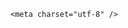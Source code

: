 <!DOCTYPE html>
<html lang="zh-CN">

<head>
    
<title>伊朗称将与美国签协议销毁高浓缩铀，伊朗彻底放弃核武器了吗？能一劳永逸解决伊朗核问题吗？_腾讯新闻</title>
<meta name="keywords" content="伊朗核问题,伊朗_军事,高浓缩铀,浓缩铀,核武器,伊朗核问题协议,伊朗,美国,美国_军事,伊朗_时政,特朗普,美国_时政">
<meta name="description" content="【伊朗高级官员：准备与特朗普政府签署一项有条件的核协议 将放弃高浓缩铀】财联社5月15日电，伊朗一位高级顾问表示，伊朗准备与特朗普政府签署一项有条件的核协议，以换取解除经济制裁。他表示，伊朗将承诺永不制造核武器，销毁其可用于武器化的高浓缩铀库存，同意只将铀浓缩至民用所需的较低浓度，并允许国际核查人员监督...">
<meta name="author" content="腾讯网">
<meta name="copyright" content="Copyright 1998 - 2025 Tencent. All Rights Reserved">
<meta property="og:type" content="news" />

<meta property="og:title" content="伊朗称将与美国签协议销毁高浓缩铀，伊朗彻底放弃核武器了吗？能一劳永逸解决伊朗核问题吗？_腾讯新闻" />
<meta property="og:description" content="【伊朗高级官员：准备与特朗普政府签署一项有条件的核协议 将放弃高浓缩铀】财联社5月15日电，伊朗一位高级顾问表示，伊朗准备与特朗普政府签署一项有条件的核协议，以换取解除经济制裁。他表示，伊朗将承诺永不制造核武器，销毁其可用于武器化的高浓缩铀库存，同意只将铀浓缩至民用所需的较低浓度，并允许国际核查人员监督..." />
<meta property="og:url" content="https://news.qq.com/rain/a/20250515Q01LNP00" />
<meta property="og:image" content="https://inews.gtimg.com/news_ls/OnOWRASMzktQKrnyzQshb19wj2jTxOkwZrUKW7zOg5LFMAA_640330/0" />
<meta property="article:author" content="" />
<meta property="article:published_time" content="2025-05-15 09:00:05" />
<meta property="category" content="" />

    <meta charset="utf-8" />
<meta http-equiv="X-UA-Compatible" content="IE=Edge" />
<meta name="viewport" content="width=device-width, initial-scale=1, shrink-to-fit=no" />
<link rel="dns-prefetch" href="mat1.gtimg.com">
<link rel="dns-prefetch" href="i.news.qq.com">
<link rel="shortcut icon" href="https://mat1.gtimg.com/qqcdn/qqindex2021/favicon.ico">
<script nomodule="true" src="https://mat1.gtimg.com/qqcdn/qqindex2021/common-static/20240515201444/core3-37-1.min.js"></script>
<script>
  try {
    if (!window.IntersectionObserver) {
      var observerScript = document.createElement('script');
      observerScript.src = "https://mat1.gtimg.com/qqcdn/qqindex2021/common-static/20241024141058/intersection-observer-polyfill.js";
      document.head.appendChild(observerScript);
    }
  } catch (error) {}
</script>

<script>
  try {
    if (!Element.prototype.scrollTo) {
      var scrollScript = document.createElement('script');
      scrollScript.src = "https://mat1.gtimg.com/qqcdn/qqindex2021/common-static/20241025153001/scroll-behavior-polyfill.js";
      document.head.appendChild(scrollScript);
    }
  } catch (error) {}
</script>
<script>
  try {
    if ('scrollRestoration' in window.history) {
      window.history.scrollRestoration = 'manual';
    }
    window.isPcClient = Boolean(window.electron) && (
      window.navigator.userAgent.indexOf('pc-client') > 0 ||
      window.navigator.userAgent.indexOf('TencentNews') > 0
    );
  } catch {}
</script>
<script>
  try {
    if (window.isPcClient) {
      var bodyStyle = document.createElement('style');
      bodyStyle.innerText = 'body{ zoom: 0.95 }';
      document.head.appendChild(bodyStyle);
    }
  } catch {}
</script>
<script>
  window.DATA = {"remarks":"","safe_cntl":{"close_share_pull":0,"close_all_ad":0,"close_all_favorite":0,"close_relate_thing":0,"close_global_news_sis":0,"emoticon_comment_mode":0,"close_all_emoticon_comment":0,"close_all_rel":0,"close_comment_dislike":0},"url":"https://view.inews.qq.com/a/20250515Q01LNP00","adInfo":{"openAdsComment":1,"openAdsPhotos":1,"openAdsText":1,"openRelatedNewsAd":1,"openAds":1},"emojiRelatedSwitch":1,"emojiSwitch":1,"question_id":"","title":"伊朗称将与美国签协议销毁高浓缩铀，伊朗彻底放弃核武器了吗？能一劳永逸解决伊朗核问题吗？","already_answer":false,"closeCommentBanner":0,"content_words_num":40,"is_deleted":0,"surl":"https://view.inews.qq.com/a/20250515Q01LNP00","time":"2025-05-15 07:51:52","content":null,"copyright_wording_share":"免责声明","likeInfo":0,"news_app_recommend_status":4,"extra_property":{"FeedbackDetailDisableInsert":0,"zanSkinType":""},"forbidCommentUpDown":0,"isSensitive":0,"self_declare":{"declare":"个人观点，仅供参考"},"article_category":"85","channelEntryJumpType":1,"copyright_share":"本文来自腾讯新闻客户端创作者，不代表腾讯新闻的观点和立场。","disableDeclare":1,"answer_num":5,"abstract":"","all_long_pic":1,"atype":232,"iNewsRecommendLevel":1,"id":"20250515Q01LNP00","relate_extend_infos":{"imgURLSmall":"https://inews.gtimg.com/news_ls/O1K650TdKIeJnid2XW6cgotVPzkMdOXheMDcfcE0-THM0AA_150120/0","longTitle":"伊朗官员：准备与特朗普政府签署一项有条件的核协议，将放弃高浓缩铀","title":"伊朗官员：准备与特朗普政府签署一项有条件的核协议，将放弃高浓缩铀","url":"http://view.inews.qq.com/a/20250515A01D6V00","abstract":"【伊朗高级官员：准备与特朗普政府签署一项有条件的核协议 将放弃高浓缩铀】财联社5月15日电，伊朗一位高级顾问表示，伊朗准备与特朗普政府签署一项有条件的核协议，以换取解除经济制裁。他表示，伊朗将承诺永不制造核武器，销毁其可用于武器化的高浓缩铀库存，同意只将铀浓缩至民用所需的较低浓度，并允许国际核查人员监督...","id":"20250515A01D6V00","imgURL":"https://inews.gtimg.com/news_ls/O1K650TdKIeJnid2XW6cgotVPzkMdOXheMDcfcE0-THM0AA_640330/0"},"FadCid":"","attribute":{},"categoryrray":{"category_id":"85","sub_category_id":"745"},"commentid":"","news_update_time":1747280091,"questionInfo":{"question_short_title":"伊朗称将与美国签协议销毁高浓缩铀，伊朗彻底放弃核武器了吗？能一劳永逸解决伊朗核问题吗？","relate_extend_infos":[{"url":"https://view.inews.qq.com/a/20250515A01D6V00","abstract":"【伊朗高级官员：准备与特朗普政府签署一项有条件的核协议 将放弃高浓缩铀】财联社5月15日电，伊朗一位高级顾问表示，伊朗准备与特朗普政府签署一项有条件的核协议，以换取解除经济制裁。他表示，伊朗将承诺永不制造核武器，销毁其可用于武器化的高浓缩铀库存，同意只将铀浓缩至民用所需的较低浓度，并允许国际核查人员监督...","articletype":"0","id":"20250515A01D6V00","longtitle":"伊朗官员：准备与特朗普政府签署一项有条件的核协议，将放弃高浓缩铀","picShowType":"90092","thumbnails_qqnews":["https://inews.gtimg.com/news_ls/O1K650TdKIeJnid2XW6cgotVPzkMdOXheMDcfcE0-THM0AA_294195/0"],"title":"伊朗官员：准备与特朗普政府签署一项有条件的核协议，将放弃高浓缩铀"}],"thumbnails_qqnews":["https://inews.gtimg.com/om_ls/OPJVzjrdONVIOUvMe4DcDeG6kC8PDlGJpk7_WOjeqYbm8AA_294195/0"],"title":"伊朗称将与美国签协议销毁高浓缩铀，伊朗彻底放弃核武器了吗？能一劳永逸解决伊朗核问题吗？","url":"http://view.inews.qq.com/a/20250515Q01LNP00","abstract":"","id":"20250515Q01LNP00","longtitle":"伊朗称将与美国签协议销毁高浓缩铀，伊朗彻底放弃核武器了吗？"},"shareImg":"https://inews.gtimg.com/om_ls/OPJVzjrdONVIOUvMe4DcDeG6kC8PDlGJpk7_WOjeqYbm8AA_870492/0","card":{"vip_icon_night":"http://inews.gtimg.com/newsapp_ls/0/14876052067/0","vip_place":"left","suid":"8QMc339d5IQeuTzY5QN3","chlname":"问答课代表","uin":"ecbe89d289b6198c7996f16538ebc224f9","vip_type":"30012","vip_icon":"http://inews.gtimg.com/newsapp_ls/0/14876051701/0","vip_type_new":"30012","desc":"腾讯新闻问答课代表，结合当下热点新闻和网友热议，发现好问题，期待好回答。","vip_desc":"腾讯新闻问答课代表官方账号","liveInfo":{},"chlid":"22983986","update_frequency":"1970-01-01 08:00:00","cpLevel":2,"icon":"https://inews.gtimg.com/om_ls/OPBO91JgEbYG-O62jC2hCRA_yoydsA8oEANb87pxgNxKgAA_200200/0","msgEntry":1},"detail_entry":{"is_orignal":1,"orignal_entry":1},"enableDiffusion":1,"intro":"","ai_switch":true,"final_declare":["个人观点，仅供参考"],"ret":0,"shareDesc":"腾讯新闻","cms_id":"20250515Q01LNP00","articleId":"20250515Q020CP00","article_type":232,"tags":"","desc":"【伊朗高级官员：准备与特朗普政府签署一项有条件的核协议 将放弃高浓缩铀】财联社5月15日电，伊朗一位高级顾问表示，伊朗准备与特朗普政府签署一项有条件的核协议，以换取解除经济制裁。他表示，伊朗将承诺永不制造核武器，销毁其可用于武器化的高浓缩铀库存，同意只将铀浓缩至民用所需的较低浓度，并允许国际核查人员监督...","videoArr":[]};
</script>
<script>
  window.channelInfo = {"channelConfig":{"channelNav":[{"_auto_id":"1","active_alien_img":"","alien_img":"","channel_id":"news_news_home","is_local":"0","link":"https://www.qq.com","name_cn":"首页","name_en":"home"},{"_auto_id":"2","active_alien_img":"","alien_img":"","channel_id":"news_news_top","is_local":"0","link":"","name_cn":"要闻","name_en":"news"},{"_auto_id":"4","active_alien_img":"","alien_img":"","channel_id":"news_news_bj","is_local":"1","link":"","name_cn":"北京","name_en":"bj"},{"_auto_id":"5","active_alien_img":"","alien_img":"","channel_id":"news_news_finance","is_local":"0","link":"","name_cn":"财经","name_en":"finance"},{"_auto_id":"6","active_alien_img":"","alien_img":"","channel_id":"news_news_tech","is_local":"0","link":"","name_cn":"科技","name_en":"tech"},{"_auto_id":"7","active_alien_img":"","alien_img":"","channel_id":"tv","is_local":"0","link":"https://v.qq.com/channel/tv/?ptag=qqnews","name_cn":"电视剧","name_en":"tv"},{"_auto_id":"8","active_alien_img":"","alien_img":"","channel_id":"news_news_qa","is_local":"0","link":"","name_cn":"热问","name_en":"qa"},{"_auto_id":"9","active_alien_img":"","alien_img":"","channel_id":"news_news_ent","is_local":"0","link":"","name_cn":"娱乐","name_en":"ent"},{"_auto_id":"10","active_alien_img":"","alien_img":"","channel_id":"variety","is_local":"0","link":"https://v.qq.com/channel/variety/?ptag=qqnews","name_cn":"综艺","name_en":"variety"},{"_auto_id":"11","active_alien_img":"","alien_img":"","channel_id":"news_news_sports","is_local":"0","link":"","name_cn":"体育","name_en":"sports"},{"_auto_id":"13","active_alien_img":"","alien_img":"","channel_id":"news_news_nba","is_local":"0","link":"","name_cn":"NBA","name_en":"nba"},{"_auto_id":"14","active_alien_img":"","alien_img":"","channel_id":"news_news_world","is_local":"0","link":"","name_cn":"国际","name_en":"world"},{"_auto_id":"15","active_alien_img":"","alien_img":"","channel_id":"news_news_mil","is_local":"0","link":"","name_cn":"军事","name_en":"milite"},{"_auto_id":"16","active_alien_img":"","alien_img":"","channel_id":"news_news_auto","is_local":"0","link":"","name_cn":"汽车","name_en":"auto"},{"_auto_id":"17","active_alien_img":"","alien_img":"","channel_id":"news_news_house","is_local":"0","link":"","name_cn":"房产","name_en":"house"},{"_auto_id":"18","active_alien_img":"","alien_img":"","channel_id":"news_news_edu","is_local":"0","link":"","name_cn":"教育","name_en":"edu"},{"_auto_id":"19","active_alien_img":"","alien_img":"","channel_id":"news_news_antip","is_local":"0","link":"","name_cn":"健康","name_en":"health"},{"_auto_id":"20","active_alien_img":"","alien_img":"","channel_id":"news_news_video","is_local":"0","link":"","name_cn":"视频","name_en":"video"},{"_auto_id":"21","active_alien_img":"","alien_img":"","channel_id":"news_news_game","is_local":"0","link":"","name_cn":"游戏","name_en":"games"},{"_auto_id":"22","active_alien_img":"","alien_img":"","channel_id":"news_news_nchupin","is_local":"0","link":"","name_cn":"眼界","name_en":"chupin"},{"_auto_id":"24","active_alien_img":"","alien_img":"","channel_id":"news_news_football","is_local":"0","link":"","name_cn":"足球","name_en":"football"},{"_auto_id":"25","active_alien_img":"","alien_img":"","channel_id":"news_news_kepu","is_local":"0","link":"","name_cn":"科学","name_en":"kepu"},{"_auto_id":"26","active_alien_img":"","alien_img":"","channel_id":"news_news_digi","is_local":"0","link":"","name_cn":"数码","name_en":"digi"},{"_auto_id":"28","active_alien_img":"","alien_img":"","channel_id":"ymzx","is_local":"0","link":"https://gamer.qq.com/v2/cloudgame/game/96897?ichannel=txxwpc0Ftxxwpc1","name_cn":"元梦之星","name_en":"news_news_ymzx"},{"_auto_id":"31","active_alien_img":"","alien_img":"","channel_id":"movie","is_local":"0","link":"https://v.qq.com/channel/movie/?ptag=qqnews","name_cn":"电影","name_en":"movie"},{"_auto_id":"32","active_alien_img":"","alien_img":"","channel_id":"news_news_esport","is_local":"0","link":"","name_cn":"电竞","name_en":"esport"},{"_auto_id":"34","active_alien_img":"","alien_img":"","channel_id":"news_news_history","is_local":"0","link":"","name_cn":"历史","name_en":"history"},{"_auto_id":"35","active_alien_img":"","alien_img":"","channel_id":"news_news_baby","is_local":"0","link":"","name_cn":"育儿","name_en":"baby"},{"_auto_id":"36","active_alien_img":"","alien_img":"","channel_id":"hbjy","is_local":"0","link":"https://gp.qq.com/act/a20250421mnqlx/news.shtml","name_cn":"和平精英","name_en":"news_news_hbjy"},{"_auto_id":"37","active_alien_img":"","alien_img":"","channel_id":"cloud_gamer","is_local":"0","link":"https://gamer.qq.com/?ichannel=txxwpc0Ftxxwpc1","name_cn":"云游戏","name_en":"cloud_gamer"},{"_auto_id":"38","active_alien_img":"","alien_img":"","channel_id":"news_news_lic","is_local":"0","link":"","name_cn":"理财","name_en":"finance_licai"},{"_auto_id":"39","active_alien_img":"","alien_img":"","channel_id":"news_news_istock","is_local":"0","link":"","name_cn":"股票","name_en":"finance_stock"},{"_auto_id":"40","active_alien_img":"","alien_img":"","channel_id":"ren_min_shi_pin","is_local":"0","link":"https://news.qq.com/omn/author/8QMd3Hld74cbujbY?tab=om_video","name_cn":"人民视频","name_en":"ren_min_shi_pin"},{"_auto_id":"41","active_alien_img":"","alien_img":"","channel_id":"news_news_weather","is_local":"0","link":"https://tianqi.qq.com/index.htm","name_cn":"天气","name_en":"weather"}]}};
</script>
<script>
  window.articleConfig = {"rightConfig":[{"_auto_id":"1","category_key":"default","modules":"{\"moduleList\":[{\"title\":\"精选视频\",\"id\":\"video_album\",\"videoType\":\"tag\",\"videoId\":\"aUepxrtchGM=\"},{\"title\":\"下载条\",\"id\":\"download_banner\",\"isSticky\":1},{\"title\":\"热点榜\",\"id\":\"hot_rank_list\",\"isSticky\":1},{\"title\":\"广告推广\",\"id\":\"ssp_ad_module\",\"category\":\"ad_ssp\",\"loid\":\"109\",\"isSticky\":1}]}"}],"tonglanAdConfig":[],"bottomConfig":[],"videoAdConfig":[],"rightGameConfig":[]};
</script>
<script src="https://mat1.gtimg.com/www/js/emonitor/custom_ed041a23.js" charset="utf-8"></script>
<script>
  try {
    window.emonitorIns = emonitor.create({
      name: 'newsqq_quesionArticle',
      atta: {
        name: 'newsqq',
      },
      mode: '007',
    });
  } catch (err) {
    console.warn(err);
  }
</script>
<link href="https://mat1.gtimg.com/qqcdn/qqindex2021/common-static/hel/qqnews-pc-dc_20250509063039/static/css/qa.css" rel="stylesheet">

<script>window.__HEL_PRESET_META__={"qqnews-pc-components":{"app":{"id":1366,"name":"qqnews-pc-components","app_group_name":"qqnews-pc-components","proj_ver":{"map":{},"utime":0},"online_version":"qqnews-pc-components_20250512030958","build_version":"qqnews-pc-components_20250513022238","update_at":"2025-05-13T06:23:28.000Z","desc":"set by [init], from container [formal.pc.dc.sz101001] worker [0]"},"version":{"sub_app_name":"qqnews-pc-components","sub_app_version":"qqnews-pc-components_20250513022238","src_map":{"webDirPath":"https://mat1.gtimg.com/qqcdn/qqindex2021/common-static/hel/qqnews-pc-components_20250513022238","htmlIndexSrc":"https://mat1.gtimg.com/qqcdn/qqindex2021/common-static/hel/qqnews-pc-components_20250513022238/index.html","extractMode":"all","iframeSrc":"","chunkCssSrcList":["https://mat1.gtimg.com/qqcdn/qqindex2021/common-static/hel/qqnews-pc-components_20250513022238/static/css/index.css"],"chunkJsSrcList":["https://mat1.gtimg.com/qqcdn/qqindex2021/common-static/hel/qqnews-pc-components_20250513022238/static/js/index.js"],"staticCssSrcList":[],"staticJsSrcList":["https://mat1.gtimg.com/qqcdn/qqindex2021/static/20231212123233/react.production.min.js","https://mat1.gtimg.com/qqcdn/qqindex2021/static/20231212123233/react-dom.production.min.js","https://mat1.gtimg.com/qqcdn/qqindex2021/common-static/hel/hel-base-v16.js"],"relativeCssSrcList":[],"relativeJsSrcList":[],"privCssSrcList":[],"srvModSrcList":[],"headAssetList":[{"tag":"staticScript","append":false,"attrs":{"src":"https://mat1.gtimg.com/qqcdn/qqindex2021/static/20231212123233/react.production.min.js"}},{"tag":"staticScript","append":false,"attrs":{"src":"https://mat1.gtimg.com/qqcdn/qqindex2021/static/20231212123233/react-dom.production.min.js"}},{"tag":"staticScript","append":false,"attrs":{"src":"https://mat1.gtimg.com/qqcdn/qqindex2021/common-static/hel/hel-base-v16.js"}},{"tag":"script","append":true,"attrs":{"src":"https://mat1.gtimg.com/qqcdn/qqindex2021/common-static/hel/qqnews-pc-components_20250513022238/static/js/index.js","defer":""}},{"tag":"link","append":true,"attrs":{"href":"https://mat1.gtimg.com/qqcdn/qqindex2021/common-static/hel/qqnews-pc-components_20250513022238/static/css/index.css","rel":"stylesheet"}}],"bodyAssetList":[]},"update_at":"2025-05-13T06:23:28.000Z","create_at":"2025-05-13T06:23:28.000Z","_worker_id":"0","_is_backup":true}}}</script>
<script>window.__VIEW_PATH__="question.ejs";</script>
</head>

<body id="dc-question-body">
  <div id="root"></div>
    <iframe style="display: none;" src="https://i.news.qq.com/web_backend/getWebPacUid"></iframe>
<script src="https://mat1.gtimg.com/qqcdn/qqindex2021/common-static/20240805160928/react.production.min.js"></script>
<script src="https://mat1.gtimg.com/qqcdn/qqindex2021/common-static/20240805160928/react-dom.production.min.js"></script>
<script src="https://mat1.gtimg.com/qqcdn/qqindex2021/common-static/20241018171503/universal-report.min.js"></script>
<script defer type="text/javascript" src="https://mat1.gtimg.com/qqcdn/qqindex2021/libs/barrier/aria.js?appid=9327b8b06379d9d1728bbfbe2025ef9c" charset="utf-8"></script>
<script defer src="https://t.captcha.qq.com/TCaptcha.js"></script>
<script>document.cookie="hel_err=;path=/;";</script>
<script src="https://mat1.gtimg.com/qqcdn/qqindex2021/common-static/hel/hel-base-v16.js"></script>
<script src="https://mat1.gtimg.com/qqcdn/qqindex2021/common-static/hel/qqnews-pc-hel-entry_20250117174052/static/js/index.js"></script>
<link rel="preload" href="https://mat1.gtimg.com/qqcdn/qqindex2021/common-static/hel/qqnews-pc-dc_20250509063039/static/js/qa.js" as="script">
<link rel="preload" href="https://mat1.gtimg.com/qqcdn/qqindex2021/common-static/hel/qqnews-pc-components_20250513022238/static/js/index.js" as="script">
<script>window.loadProject("https://mat1.gtimg.com/qqcdn/qqindex2021/common-static/hel/qqnews-pc-dc_20250509063039/static/js/qa.js");</script>
<iframe id="videoFrame" style="display: none;" src="https://video.qq.com/cookie/sync_qqnews.html"></iframe>
</body>

</html>
